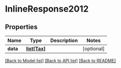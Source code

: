# InlineResponse2012

## Properties
Name | Type | Description | Notes
------------ | ------------- | ------------- | -------------
**data** | [**list[Tax]**](Tax.md) |  | [optional] 

[[Back to Model list]](../README.md#documentation-for-models) [[Back to API list]](../README.md#documentation-for-api-endpoints) [[Back to README]](../README.md)


